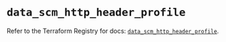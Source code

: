 # `data_scm_http_header_profile`

Refer to the Terraform Registry for docs: [`data_scm_http_header_profile`](https://registry.terraform.io/providers/paloaltonetworks/scm/1.0.2/docs/data-sources/http_header_profile).
